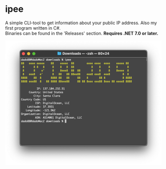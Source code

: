 # ipee
A simple CLI-tool to get information about your public IP address. Also my first program written in C#.
<br>Binaries can be found in the 'Releases' section. <b>Requires .NET 7.0 or later.</b>
<p align="center">
	<img src="screenshot.png" width="600">
</p>